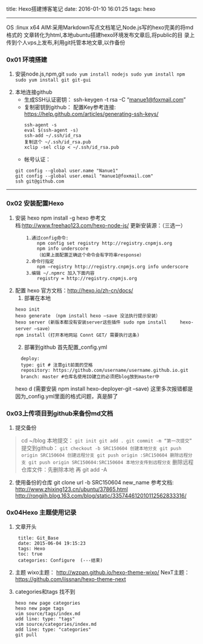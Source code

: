 title: Hexo搭建博客笔记
date: 2016-01-10 16:01:25
tags: hexo

---

OS :linux x64
AIM:采用Markdown写点文档笔记,Node.js写的hexo完美的将md格式的
文章转化为html,本地ubuntu搭建hexo环境发布文章后,将public的目
录上传到个人vps上发布,利用git托管本地文章,以作备份
### 0x01 环境搭建
1. 安装node.js,npm,git
       ```
       sudo yum install nodejs
       sudo yum install npm
       sudo yum install git git-gui
       ```
<!-- more -->
2. 本地连接github
    + 生成SSH认证密钥： 
        ssh-keygen -t rsa -C “manue1@foxmail.com”
    + 复制密钥到github：
      配置Key参考连接:
      https://help.github.com/articles/generating-ssh-keys/
      ```
      ssh-agent -s
      eval $(ssh-agent -s)
      ssh-add ~/.ssh/id_rsa
      复制这个 ~/.ssh/id_rsa.pub
      xclip -sel clip < ~/.ssh/id_rsa.pub
      ```
    + 帐号认证：
     ``` 
     git config --global user.name "Nanue1"
     git config --global user.email "manue1@foxmail.com"
     ssh git@github.com
    ```

***
### 0x02 安装配置Hexo
1. 安装 hexo
    npm install -g hexo
    参考文档:http://www.freehao123.com/hexo-node-js/
    更新安装源：（三选一）
    ```
        1.通过config命令:
            npm config set registry http://registry.cnpmjs.org
            npm info underscore
            （如果上面配置正确这个命令会有字符串response）
        2.命令行指定
            npm –registry http://registry.cnpmjs.org info underscore
        3.编辑 ~/.npmrc 加入下面内容
            registry = http://registry.cnpmjs.org
     ```
2. 配置 hexo
    官方文档：http://hexo.io/zh-cn/docs/
    1) 部署在本地
    ```
    hexo init
    hexo generate （npm install hexo –save 没法执行提示安装）
    hexo server (新版本都没有安装server这些插件 sudo npm install     hexo-server –save）
    npm install (打开本地网站 Connt GET/ 需要执行这条)
    ```
    2) 部署到github
    首先配置_config.yml
    ``` 
      deploy:
      type: git # 注意git前面的空格
      repository: https://github.com/username/username.github.io.git
      branch: master #仓库名使用ID建立的必须把blog放到master中
    ```
     hexo d (需要安装 npm install hexo-deployer-git –save)
     这里多次报错都是因为_config.yml里面的格式问题，真是醉了
     
### 0x03上传项目到github来备份md文档
1. 提交备份
> cd ~/blog
    本地提交：
    ```
      git init
      git add .
      git commit -m “第一次提交”
    ```
    提交到github：
    ```
      git checkout -b SRC150604 创建本地分支
      git push origin SRC150604 创建远程分支
      git push origin :SRC150604 删除远程分支
      git push origin SRC150604:SRC150604 本地分支传到远程分支
    ```
    删除远程仓库文件：先删除本地 再 git add -A
    
2. 使用备份的仓库
    git clone url -b SRC150604 new_name 
  参考文档:
    http://www.zhixing123.cn/ubuntu/37865.html
    http://rongjih.blog.163.com/blog/static/335744612010112562833316/

### 0x04Hexo 主题使用记录

1. 文章开头
   ```
    title: Git_Base
    date: 2015-06-04 19:15:23
    tags: Hexo
    toc: true
    categories: Configure  (---结束)
    ```

2. 主题
   wixo主题： http://wzpan.github.io/hexo-theme-wixo/
   NexT主题： https://github.com/iissnan/hexo-theme-next

3. categories和tags 找不到
   ```
   hexo new page categories
   hexo new page tags
   vim source/tags/index.md 
   add line: type: "tags"
   vim source/categories/index.md
   add line: type: "categories" 
   git pull
   ```
